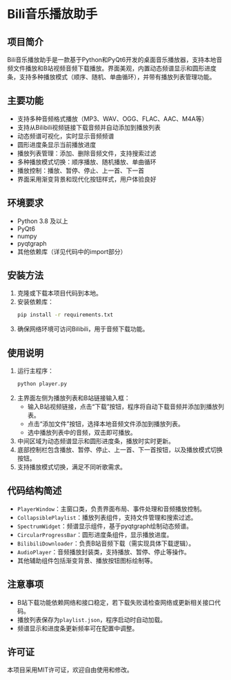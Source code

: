 # Bili音乐播放助手

## 项目简介
Bili音乐播放助手是一款基于Python和PyQt6开发的桌面音乐播放器，支持本地音频文件播放和B站视频音频下载播放。界面美观，内置动态频谱显示和圆形进度条，支持多种播放模式（顺序、随机、单曲循环），并带有播放列表管理功能。

## 主要功能
- 支持多种音频格式播放（MP3、WAV、OGG、FLAC、AAC、M4A等）
- 支持从Bilibili视频链接下载音频并自动添加到播放列表
- 动态频谱可视化，实时显示音频频谱
- 圆形进度条显示当前播放进度
- 播放列表管理：添加、删除音频文件，支持搜索过滤
- 多种播放模式切换：顺序播放、随机播放、单曲循环
- 播放控制：播放、暂停、停止、上一首、下一首
- 界面采用渐变背景和现代化按钮样式，用户体验良好

## 环境要求
- Python 3.8 及以上
- PyQt6
- numpy
- pyqtgraph
- 其他依赖库（详见代码中的import部分）

## 安装方法
1. 克隆或下载本项目代码到本地。
2. 安装依赖库：
   ```bash
   pip install -r requirements.txt
   ```
3. 确保网络环境可访问Bilibili，用于音频下载功能。

## 使用说明
1. 运行主程序：
   ```bash
   python player.py
   ```
2. 主界面左侧为播放列表和B站链接输入框：
   - 输入B站视频链接，点击“下载”按钮，程序将自动下载音频并添加到播放列表。
   - 点击“添加文件”按钮，选择本地音频文件添加到播放列表。
   - 选中播放列表中的音频，双击即可播放。
3. 中间区域为动态频谱显示和圆形进度条，播放时实时更新。
4. 底部控制栏包含播放、暂停、停止、上一首、下一首按钮，以及播放模式切换按钮。
5. 支持播放模式切换，满足不同听歌需求。

## 代码结构简述
- `PlayerWindow`：主窗口类，负责界面布局、事件处理和音频播放控制。
- `CollapsiblePlaylist`：播放列表组件，支持文件管理和搜索过滤。
- `SpectrumWidget`：频谱显示组件，基于pyqtgraph绘制动态频谱。
- `CircularProgressBar`：圆形进度条组件，显示播放进度。
- `BilibiliDownloader`：负责B站音频下载（需实现具体下载逻辑）。
- `AudioPlayer`：音频播放封装类，支持播放、暂停、停止等操作。
- 其他辅助组件包括渐变背景、播放按钮图标绘制等。

## 注意事项
- B站下载功能依赖网络和接口稳定，若下载失败请检查网络或更新相关接口代码。
- 播放列表保存为`playlist.json`，程序启动时自动加载。
- 频谱显示和进度条更新频率可在配置中调整。

## 许可证
本项目采用MIT许可证，欢迎自由使用和修改。